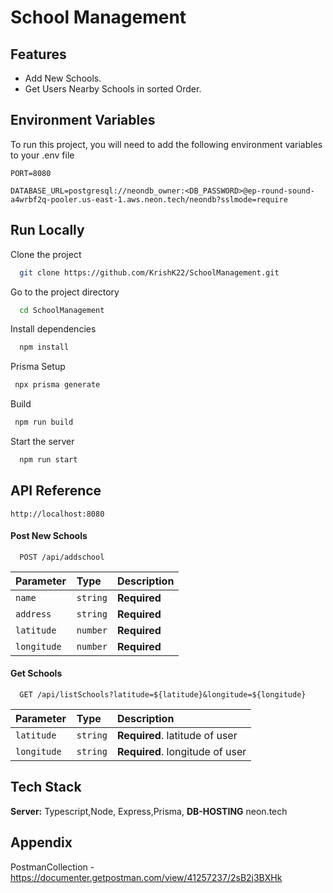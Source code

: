 
# School Management

## Features

- Add New Schools.
- Get Users Nearby Schools in sorted Order.

## Environment Variables

To run this project, you will need to add the following environment variables to your .env file

`PORT=8080`

`DATABASE_URL=postgresql://neondb_owner:<DB_PASSWORD>@ep-round-sound-a4wrbf2q-pooler.us-east-1.aws.neon.tech/neondb?sslmode=require`

## Run Locally

Clone the project

```bash
  git clone https://github.com/KrishK22/SchoolManagement.git
```

Go to the project directory

```bash
  cd SchoolManagement
```

Install dependencies

```bash
  npm install
```

Prisma Setup
```bash
 npx prisma generate 
```

Build
```bash
 npm run build
```

Start the server

```bash
  npm run start
```

## API Reference
`http://localhost:8080`

#### Post New Schools

```http
  POST /api/addschool
```

| Parameter | Type     | Description                |
| :-------- | :------- | :------------------------- |
| ` name  ` | `string` | **Required**|
| `address `| `string` | **Required**|
| `latitude `| `number` | **Required**|
| `longitude `| `number` | **Required**|

#### Get Schools


```http
  GET /api/listSchools?latitude=${latitude}&longitude=${longitude}
```

| Parameter | Type     | Description                       |
| :-------- | :------- | :-------------------------------- |
| `latitude`      | `string` | **Required**. latitude of user |
| `longitude `| `string` | **Required**. longitude of user|


## Tech Stack

**Server:** Typescript,Node, Express,Prisma,
**DB-HOSTING** neon.tech


## Appendix

PostmanCollection -https://documenter.getpostman.com/view/41257237/2sB2j3BXHk





